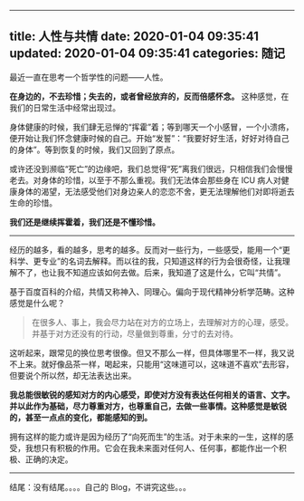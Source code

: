 ----
title: 人性与共情
date: 2020-01-04 09:35:41
updated: 2020-01-04 09:35:41
categories: 随记
----

最近一直在思考一个哲学性的问题——人性。

**在身边的，不去珍惜；失去的，或者曾经放弃的，反而倍感怀念。** 这种感觉，在我们的日常生活中经常出现过。

身体健康的时候，我们肆无忌惮的“挥霍”着；等到哪天一个小感冒，一个小溃疡，便开始让我们怀念健康时候的自己。开始“发誓”：“我要好好生活，好好对待自己的身体”。等到恢复的时候，我们又回到了原点。

或许还没到濒临“死亡”的边缘吧，我们总觉得“死”离我们很远，只相信我们会慢慢老去。对身体的珍惜，以至于不那么重视。我们无法体会那些身在 ICU 病人对健康身体的渴望，无法感受他们对身边亲人的恋恋不舍，更无法理解他们对即将逝去生命的珍惜。

**我们还是继续挥霍着，我们还是不懂珍惜。**

----

经历的越多，看的越多，思考的越多。反而对一些行为，一些感受，能用一个“更科学、更专业”的名词去解释。而以往的我，只知道这样的行为会很奇怪，让我理解不了，也让我不知道应该如何去做。后来，我知道了这是什么，它叫“共情”。

基于百度百科的介绍，共情又称神入、同理心。偏向于现代精神分析学范畴。这种感觉是什么呢？

> 在很多人、事上，我会尽力站在对方的立场上，去理解对方的心理，感受。并基于对方还没有的行动，尽量做到尊重，分寸的去对待。

这听起来，跟常见的换位思考很像。但又不那么一样，但具体哪里不一样，我又说不上来。就好像品茶一样，喝起来，只能用“这味道可以，这味道不喜欢”去形容，但要说个所以然，却无法表达出来。

**我总能很敏锐的感知对方的内心感受，即使对方没有表达任何相关的语言、文字。并以此作为基础，尽力尊重对方，也尊重自己，去做一些事情。这种感觉是敏锐的，甚至一点点的变化，都能感知的到。**

拥有这样的能力或许是因为经历了“向死而生”的生活。对于未来的一生，这样的感受，我想只有积极的作用。它会在我未来面对任何人、任何事，都能作出一个积极、正确的决定。

----

结尾：没有结尾。。。。自己的 Blog，不讲究这些。。。